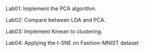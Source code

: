 Lab01: Implement the PCA algorithm.

Lab02: Compare between LDA and PCA.

Lab03: Implement Kmean to clustering.

Lab04: Applying the t-SNE on Fashion-MNIST dataset
